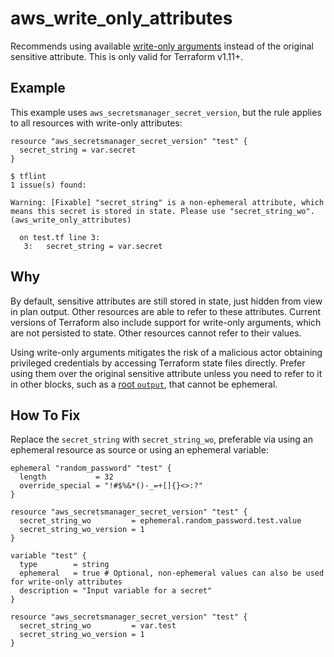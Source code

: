# aws_write_only_attributes

Recommends using available [write-only arguments](https://developer.hashicorp.com/terraform/language/resources/ephemeral/write-only) instead of the original sensitive attribute. This is only valid for Terraform v1.11+.

## Example

This example uses `aws_secretsmanager_secret_version`, but the rule applies to all resources with write-only attributes:

```hcl
resource "aws_secretsmanager_secret_version" "test" {
  secret_string = var.secret
}
```

```
$ tflint
1 issue(s) found:

Warning: [Fixable] "secret_string" is a non-ephemeral attribute, which means this secret is stored in state. Please use "secret_string_wo". (aws_write_only_attributes)

  on test.tf line 3:
   3:   secret_string = var.secret

```

## Why

By default, sensitive attributes are still stored in state, just hidden from view in plan output. Other resources are able to refer to these attributes. Current versions of Terraform also include support for write-only arguments, which are not persisted to state. Other resources cannot refer to their values.

Using write-only arguments mitigates the risk of a malicious actor obtaining privileged credentials by accessing Terraform state files directly. Prefer using them over the original sensitive attribute unless you need to refer to it in other blocks, such as a [root `output`](https://developer.hashicorp.com/terraform/language/values/outputs#ephemeral-avoid-storing-values-in-state-or-plan-files), that cannot be ephemeral.

## How To Fix

Replace the `secret_string` with `secret_string_wo`, preferable via using an ephemeral resource as source or using an ephemeral variable:

```hcl
ephemeral "random_password" "test" {
  length           = 32
  override_special = "!#$%&*()-_=+[]{}<>:?"
}

resource "aws_secretsmanager_secret_version" "test" {
  secret_string_wo         = ephemeral.random_password.test.value
  secret_string_wo_version = 1
}
```

```hcl
variable "test" {
  type        = string
  ephemeral   = true # Optional, non-ephemeral values can also be used for write-only attributes
  description = "Input variable for a secret"
}

resource "aws_secretsmanager_secret_version" "test" {
  secret_string_wo         = var.test
  secret_string_wo_version = 1
}
```